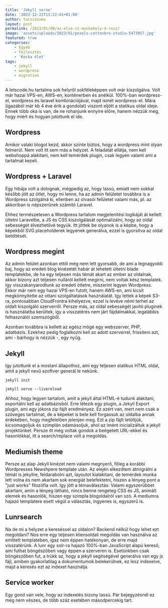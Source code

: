 ```yaml
---
title: 'Jekyll serve'
date: '2023-12-22T13:22:41+01:00'
author: tacsiazuma
layout: post
permalink: /2023/01/09/az-elso-it-munkahely-4-resz/
image: 'assets/uploads/2023/01/pexels-cottonbro-studio-5473957.jpg'
featured: true
categories:
    - Egyéb
    - Fejlesztés
    - 'Kocka élet'
tags:
    - jekyll
    - wordpress
    - migration
---
```

A letscode.hu tartalma sok helyről sokféleképpen volt már kiszolgálva. Volt már hazai VPS-en, AWS-en, konténerben és anélkül. 100%-ban wordpress-el, wordpress és laravel kombinációjával, majd ismét wordpress-el. Mára (igazából már kb 4 éve érik a gondolat) viszont eljött a statikus oldal ideje. Ennek több oka is van, de ne rohanjunk ennyire előre, hanem nézzük meg, hogy miért és hogyan jutottunk el ide.

## Wordpress

Amikor valaki blogot kezd, akkor szinte biztos, hogy a wordpress mint olyan felmerül. Nem volt itt sem más a helyzet. A feladatát ellátja, nem kell webshoppá alakitani, nem kell temérdek plugin, csak legyen valami ami a tartalmat kezeli.

## Wordpress + Laravel 

Egy hibája volt a dolognak, mégpedig az, hogy lassú, emiatt nem sokkal később jött az ötlet, hogy mi lenne, ha az admin felületet továbbra is a Wordpress szolgálná ki, ellenben az olvasói felületet valami más, pl. az akkoriban is népszerűnek számitó Laravel. 

Ehhez természetesen a Wordpress tartalom megjelenitési logikáját át kellett ültetni Laravelbe, a JS és CSS kiszolgálását optimalizálni, hogy az oldal sebességét élvezhetővé tegyük. Itt jöttek be olyanok is a képbe, hogy a képekből SVG placeholderek legyenek generálva, ezzel is gyorsitva az oldal betöltését. 

## Wordpress megint

Az admin felület azonban ettől még nem lett gyorsabb, de ami a legnagyobb baj, hogy az eredeti blog kinézetét habár át lehetett ültetni blade templatekbe, de ha egy teljesen más témát akart az ember az oldalnak, akkor bizony azt teljesen nulláról kellett megirni, nem voltak kész templatek. Igy visszakanyarodtunk az eredeti ötletre, miszerint legyen Wordpress. Ekkor már nem egy hazai VPS-en futott, hanem AWS-en, ami kicsit megkönnyitette az ottani szolgáltatások használatát. Igy lettek a képek S3-ra, pontosabban CloudFrontra kihelyezve, ezzel is levéve némi terhet az oldalt kiszolgáló szerverről. Persze más, az oldal sebességét javitó pluginek is használatba kerültek, igy a visszatérés nem járt fájdalmakkal, legalábbis felhasználói szemszögből.

Azonban továbbra is kellett az egész mögé egy webszerver, PHP, adatbázis. Ezekhez pedig foglalkozni kell az adott szerverrel, frissiteni azt, ami - bárhogy is nézzük -, egy nyűg.

## Jekyll

Igy jutottunk el a mostani állapothoz, ami egy teljesen statikus HTML oldal, amit a jekyll nevű szoftver generál le nekünk. 

    jekyll init

    jekyll serve --livereload

Ahhoz, hogy legyen tartalom, amit a jekyll által HTML-é tudunk alakitani, exportálni kell az adatbázisból. Erre létezik egy plugin, a Jekyll Export plugin, ami egy jókora zip fájlt eredményez. Ez azért van, mert nem csak a szöveges tartalmat, de a képeket is bele kell forgassuk az oldalba annak érdekében, hogy megfelelően jelenjen meg. Ezt a zip fájlt letöltjük, kicsomagoljuk és szimplán odamásoljuk, ahol az imént inicializáltuk a jekyll projektünket. Persze itt még voltak gondok a beégetett URL-ekkel és hasonlókkal, itt a search/replace volt a megoldás.

## Mediumish theme

Persze az alap Jekyll kinézet nem valami megnyerő, főleg a korábbi Wordpresses Newshpere template után. Az elején elkezdtem átmigrálni a témát is jekyllre, feldarabolni azt, layoutot kialakitani, de temérdek munka lett volna és nem akartam sok energiát belefektetni, hiszen a lényeg pont a "just works" filozófia volt. Igy jött a témaválasztás: Valami egyszerűbbet akartam, amin a lényeg látható, nincs benne rengeteg CSS és JS, animált elemek és hasonlók, hiszen egy szimpla blogoldalról van szó. A mediumra hajazó templatere esett végül a választás, ingyenes is, egyszerű is.

## Lunrsearch

Na de mi a helyzet a kereséssel az oldalon? Backend nélkül hogy lehet ezt megoldani? Nos erre egy teljesen kliensoldali megoldás van használva az emlitett templateben, igaz nem éppen hatékonyan, de erre majd visszatérünk. A lunr egy solr-ra hajazó 100%-ban JavaScript alapú kereső, ami futhat böngészőben vagy éppen a szerveren is. Esetünkben csak böngészőben fut, a trükk az, hogy a jekyll segitségével generálva van egy js fájl, amiben gyakorlatilag a dokumentumok belekerülnek, ez lesz indexelve, majd a keresés ezt az indexet használja. 

## Service worker

Egy gond van vele, hogy az indexelés bizony lassú. Pár bejegyzésnél ez még nem vészes, de több száz esetében másodpercekig tart.
